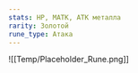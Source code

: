 ```yaml
---
stats: HP, МАТК, АТК металла
rarity: Золотой
rune_type: Атака
---
```

![[Temp/Placeholder_Rune.png]]
